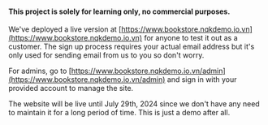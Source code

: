 #### This project is solely for learning only, no commercial purposes.

We've deployed a live version at [https://www.bookstore.nqkdemo.io.vn](https://www.bookstore.nqkdemo.io.vn) for anyone to test it out as a customer. The sign up process requires your actual email address but it's only used for sending email from us to you so don't worry.<br>

For admins, go to [https://www.bookstore.nqkdemo.io.vn/admin](https://www.bookstore.nqkdemo.io.vn/admin) and sign in with your provided account to manage the site.<br>

The website will be live until July 29th, 2024 since we don't have any need to maintain it for a long period of time. This is just a demo after all.<br>